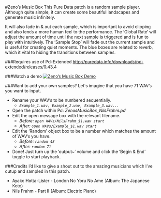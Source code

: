 #Zeno’s Music Box
This Pure Data patch is a random sample player. Although quite simple, it can create some beautiful landscapes and generate music infinitely.

It will also fade in & out each sample, which is important to avoid clipping and also lends a more human feel to the performance. The ‘Global Rate’ will adjust the amount of time until the next sample is triggered and is fun to play with intuitively. The ‘Sample Stop’ will fade out the current sample and is useful for creating quiet moments. The blue boxes are related to reverb, which it vital to hiding the transitions between samples.

###Requires use of Pd-Extended
http://puredata.info/downloads/pd-extended/releases/0.43.4

###Watch a demo
[![Zeno’s Music Box Demo](https://img.youtube.com/vi/iYXWX08sTWs/0.jpg)](https://www.youtube.com/watch?v=iYXWX08sTWs)

###Want to add your own samples?
Let's imagine that you have 71 WAV’s you want to input. 
- Rename your WAV’s to be numbered sequentially.
  - *`Example_1.wav, Example_2.wav, Example_3.wav...`*
- Open the patch within Pd: *ZenosMusicBox_NilsFrahm.pd*
- Edit the open message box with the relevant filename.
  - *Before: `open WAVs/NilsFrahm_$1.wav start`*
  - *After: `open WAVs/Example_$1.wav start`*
- Edit the ‘Random’ object box to be a number which matches the amount of WAV’s you have.
  - *Before: `random 48`*
  - *After: `random 71`*
- Done! Just turn up the ‘output~’ volume and click the ‘Begin & End’ toggle to start playback.

###Credits
I’d like to give a shout out to the amazing musicians which I’ve cutup and sampled in this patch.
- Ayako Hotta-Lister - London No Yoru No Ame (Album: The Japanese Koto)
- Nils Frahm - Part II (Album: Electric Piano)
